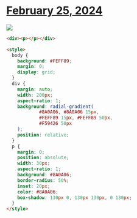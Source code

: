 # [February 25, 2024](https://cssbattle.dev/play/ZKbHdUfF613IqNdqPmWk)

![](https://firebasestorage.googleapis.com/v0/b/cssbattleapp.appspot.com/o/user%2Fummd3POvEDfFyeFvVdOMG3OOrwE2%2Ftargets%2Ftarget_87hestB@2x.png?alt=media)


```html
<div><p></p></div>

<style>
  body {
    background: #FEFF89;
    margin: 0;
    display: grid;
  }
  div {
    margin: auto;
    width: 200px;
    aspect-ratio: 1;
    background: radial-gradient(
            #8A0A06, #8A0A06 15px,
            #FEFF89 15px, #FEFF89 50px,
            #F59426 50px
    );
    position: relative;
  }
  p {
    margin: 0;
    position: absolute;
    width: 30px;
    aspect-ratio: 1;
    background: #8A0A06;
    border-radius: 50%;
    inset: 20px;
    color: #8A0A06;
    box-shadow: 130px 0, 130px 130px, 0 130px;
  }
</style>

```